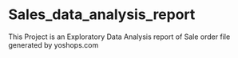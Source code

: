 # Sales_data_analysis_report
This Project is an Exploratory Data Analysis report of Sale order file generated by yoshops.com
